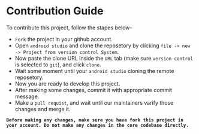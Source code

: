 # Contribution Guide

To contribute this project, follow the stapes below-

- `Fork` the project in your github account.
- Open `android studio` and clone the reposetory by clicking `file -> new -> Project from version control System`.
- Now paste the clone URL inside the `URL` tab (make sure `version control` is selected to `git`), and click `clone`.
- Wait some moment until your `android studio` cloning the remote reposetory. 
- Now you are ready to develop this project.
- After making some changes, commit it with appropriate commit message.
- Make a `pull requist`, and wait until our maintainers varify those changes and merge it.

**`Before making any changes, make sure you have fork this project in your account. Do not make any changes in the core codebase directly.`**
